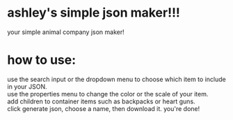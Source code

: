 # ashley's simple json maker!!!
your simple animal company json maker!


# how to use:
use the search input or the dropdown menu to choose which item to include in your JSON.<br>
use the properties menu to change the color or the scale of your item.<br>
add children to container items such as backpacks or heart guns. <br>
click generate json, choose a name, then download it. you're done!
